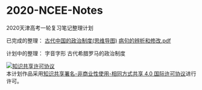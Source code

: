 # 2020-NCEE-Notes
2020天津高考一轮复习笔记整理计划

已完成的整理：
[古代中国的政治制度(思维导图)](古代中国的政治制度.png)
[病句的辨析和修改.pdf](病句的辨析和修改.pdf)


计划中的整理：
字音字形
古代希腊罗马的政治制度

<a rel="license" href="http://creativecommons.org/licenses/by-nc-sa/4.0/"><img alt="知识共享许可协议" style="border-width:0" src="https://i.creativecommons.org/l/by-nc-sa/4.0/88x31.png" /></a><br />本计划作品采用<a rel="license" href="http://creativecommons.org/licenses/by-nc-sa/4.0/">知识共享署名-非商业性使用-相同方式共享 4.0 国际许可协议</a>进行许可。
